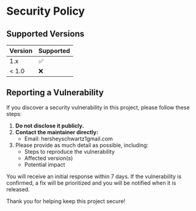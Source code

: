 # Security Policy

## Supported Versions

| Version | Supported          |
| ------- | ------------------ |
| 1.x     | :white_check_mark: |
| < 1.0   | :x:                |

## Reporting a Vulnerability

If you discover a security vulnerability in this project, please follow these steps:

1. **Do not disclose it publicly.**
2. **Contact the maintainer directly:**  
   - Email: hersheyschwartz1gmail.com
3. Please provide as much detail as possible, including:
   - Steps to reproduce the vulnerability
   - Affected version(s)
   - Potential impact

You will receive an initial response within 7 days. If the vulnerability is confirmed, a fix will be prioritized and you will be notified when it is released.

Thank you for helping keep this project secure!
